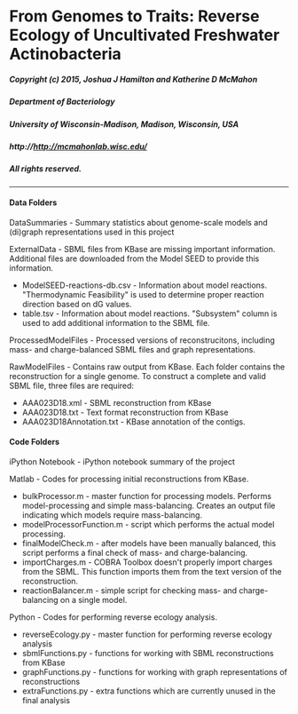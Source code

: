 # From Genomes to Traits: Reverse Ecology of Uncultivated Freshwater Actinobacteria
##### Copyright (c) 2015, Joshua J Hamilton and Katherine D McMahon
##### Department of Bacteriology
##### University of Wisconsin-Madison, Madison, Wisconsin, USA
##### http://http://mcmahonlab.wisc.edu/
##### All rights reserved.
***

#### Data Folders

DataSummaries - Summary statistics about genome-scale models and (di)graph representations used in this project

ExternalData - SBML files from KBase are missing important information. Additional files are downloaded from the Model SEED to provide this information.

* ModelSEED-reactions-db.csv - Information about model reactions. "Thermodynamic Feasibility" is used to determine proper reaction direction based on dG values.  
* table.tsv - Information about model reactions. "Subsystem" column is used to add additional information to the SBML file.

ProcessedModelFiles - Processed versions of reconstrucitons, including mass- and charge-balanced SBML files and graph representations.

RawModelFiles - Contains raw output from KBase. Each folder contains the reconstruction for a single genome. To construct a complete and valid SBML file, three files are required:

* AAA023D18.xml - SBML reconstruction from KBase  
* AAA023D18.txt - Text format reconstruction from KBase  
* AAA023D18Annotation.txt - KBase annotation of the contigs.  


#### Code Folders


iPython Notebook - iPython notebook summary of the project

Matlab - Codes for processing initial reconstructions from KBase.

* bulkProcessor.m - master function for processing models. Performs model-processing and simple mass-balancing. Creates an output file indicating which models require mass-balancing.  
* modelProcessorFunction.m - script which performs the actual model processing.  
* finalModelCheck.m - after models have been manually balanced, this script performs a final check of mass- and charge-balancing.  
* importCharges.m - COBRA Toolbox doesn't properly import charges from the SBML. This function imports them from the text version of the reconstruction.  
* reactionBalancer.m - simple script for checking mass- and charge-balancing on a single model.

Python - Codes for performing reverse ecology analysis.

* reverseEcology.py - master function for performing reverse ecology analysis  
* sbmlFunctions.py - functions for working with SBML reconstructions from KBase  
* graphFunctions.py - functions for working with graph representations of reconstructions  
* extraFunctions.py - extra functions which are currently unused in the final analysis

